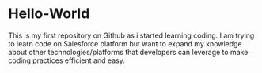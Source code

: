 # Hello-World
This is my first repository on Github as i started learning coding.
I am trying to learn code on Salesforce platform but want to expand my knowledge about other technologies/platforms that developers can leverage to make coding practices efficient and easy.
